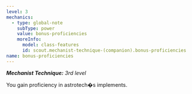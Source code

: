 ```yaml
---
level: 3
mechanics:
  - type: global-note
    subType: power
    value: bonus-proficiencies
    moreInfo:
      model: class-features
      id: scout.mechanist-technique-(companion).bonus-proficiencies
name: bonus-proficiencies
---
```

_**Mechanist Technique:** 3rd level_
You gain proficiency in astrotech�s implements.